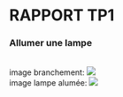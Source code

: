 <h1>RAPPORT TP1</h1>
<h3>Allumer une lampe</h3>
<br>
image branchement: <img src='/pictures/branchement.jpeg.jpeg'/>
<br>
image lampe alumée: <img src='/pictures/lampe_allumee.jpeg'/>
